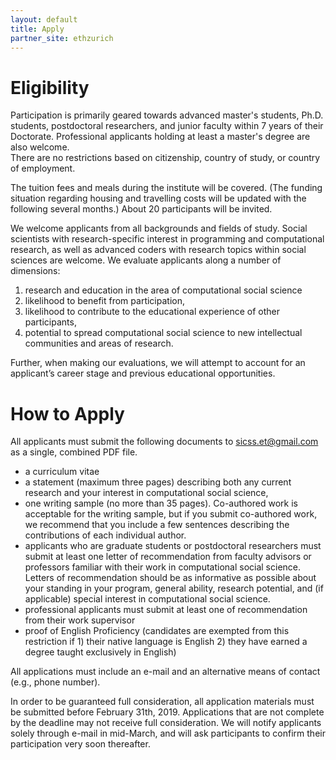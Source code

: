 ```yaml
---
layout: default
title: Apply
partner_site: ethzurich
---
```


# Eligibility


Participation is primarily geared towards advanced master's students, Ph.D. students, postdoctoral researchers, and junior faculty within 7 years of their Doctorate. 
Professional applicants holding at least a master's degree are also welcome.  
There are no restrictions based on citizenship, country of study, or country of employment.

The tuition fees and meals during the institute will be covered.
(The funding situation regarding housing and travelling costs will be updated with the following several months.)
About 20 participants will be invited.

We welcome applicants from all backgrounds and fields of study.
Social scientists with research-specific interest in programming and computational research, as well as advanced coders with research topics within social sciences are welcome.
We evaluate applicants along a number of dimensions:

1. research and education in the area of computational social science
2. likelihood to benefit from participation,
3. likelihood to contribute to the educational experience of other participants,
4. potential to spread computational social science to new intellectual communities and areas of research.

Further, when making our evaluations, we will attempt to account for an applicant’s career stage and previous educational opportunities.

# How to Apply

All applicants must submit the following documents to sicss.et@gmail.com as a single, combined PDF file.

* a curriculum vitae
* a statement (maximum three pages) describing both any current research and your interest in computational social science,
* one writing sample (no more than 35 pages). Co-authored work is acceptable for the writing sample, but if you submit co-authored work, we recommend that you include a few sentences describing the contributions of each individual author.
* applicants who are graduate students or postdoctoral researchers must submit at least one letter of recommendation from faculty advisors or professors familiar with their work in computational social science. Letters of recommendation should be as informative as possible about your standing in your program, general ability, research potential, and (if applicable) special interest in computational social science.
* professional applicants must submit at least one of recommendation from their work supervisor 
* proof of English Proficiency (candidates are exempted from this restriction if 1) their native language is English 2) they have earned a degree taught exclusively in English)

All applications must include an e-mail and an alternative means of contact (e.g., phone number).

​In order to be guaranteed full consideration, all application materials must be submitted before February 31th, 2019. Applications that are not complete by the deadline may not receive full consideration. We will notify applicants solely through e-mail in mid-March, and will ask participants to confirm their participation very soon thereafter.
